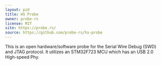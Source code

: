 ```yaml
---
layout: pid
title: HS Probe
owner: probe-rs
license: MIT
site: https://probe.rs/
source: https://github.com/probe-rs/hs-probe
---
```


This is an open hardware/software probe for the Serial Wire Debug (SWD) and JTAG protocol. It utilizes an STM32F723 MCU which has an USB 2.0 High-speed Phy.
